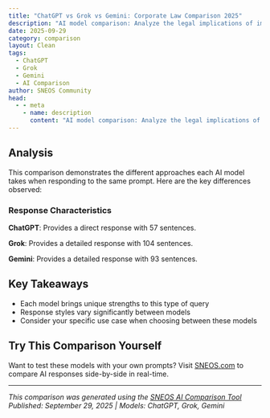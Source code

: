 ```yaml
---
title: "ChatGPT vs Grok vs Gemini: Corporate Law Comparison 2025"
description: "AI model comparison: Analyze the legal implications of implementing AI in hiring processes and draft compliance guideline..."
date: 2025-09-29
category: comparison
layout: Clean
tags:
  - ChatGPT
  - Grok
  - Gemini
  - AI Comparison
author: SNEOS Community
head:
  - - meta
    - name: description
      content: "AI model comparison: Analyze the legal implications of implementing AI in hiring processes and draft compliance guidelines..."
---
```


<ChatComparison
  title="ChatGPT vs Grok vs Gemini: Corporate Law Comparison 2025"
  prompt="Analyze the legal implications of implementing AI in hiring processes and draft compliance guidelines"
  :responses='{
    "ChatGPT": "{\n  \u0022id\u0022: \u0022chatcmpl-CL5WmsKNq4a68quU0nUMXIHYcXVCy\u0022,\n  \u0022object\u0022: \u0022chat.completion\u0022,\n  \u0022created\u0022: 1759142172,\n  \u0022model\u0022: \u0022gpt-4.1-mini-2025-04-14\u0022,\n  \u0022choices\u0022: [\n    {\n      \u0022index\u0022: 0,\n      \u0022message\u0022: {\n        \u0022role\u0022: \u0022assistant\u0022,\n        \u0022content\u0022: \u0022Certainly! Below is an analysis of the legal implications of implementing AI in hiring processes, followed by draft compliance guidelines to help ensure lawful and ethical use.\\n\\n---\\n\\n### Legal Implications of Implementing AI in Hiring Processes\\n\\n1. **Discrimination and Bias**\\n   - **Anti-Discrimination Laws**: AI systems may unintentionally perpetuate or exacerbate biases based on race, gender, age, disability, religion, or other protected characteristics.\\n   - **Laws**: Title VII of the Civil Rights Act (U.S.), the Equal Employment Opportunity (EEO) laws, the Equality Act 2010 (UK), and similar regulations prohibit discrimination in hiring.\\n   - **Implication**: Employers must ensure AI does not produce disparate impact or discriminate against protected groups.\\n\\n2. **Transparency and Explainability**\\n   - Applicants have a right to understand how decisions are made.\\n   - Some jurisdictions increasingly require transparency around automated decision-making.\\n   - Lack of transparency can lead to legal challenges.\\n\\n3. **Data Privacy**\\n   - AI hiring tools process personal and sensitive data.\\n   - Compliance with data protection laws like GDPR (EU), CCPA (California), and others is mandatory.\\n   - Applicants\u0027 consent, data minimization, and secure data handling are critical.\\n\\n4. **Fairness and Accountability**\\n   - Employers are responsible for decisions made or influenced by AI.\\n   - Vendors and AI providers must adhere to standards and employers must audit and monitor AI effectiveness.\\n\\n5. **Accessibility**\\n   - AI systems must accommodate individuals with disabilities in compliance with laws like the Americans with Disabilities Act (ADA).\\n\\n6. **Record-Keeping and Auditing**\\n   - Employers should maintain records of AI decision-making processes to demonstrate legality in case of audits or litigation.\\n\\n---\\n\\n### Draft Compliance Guidelines for Implementing AI in Hiring Processes\\n\\n#### 1. Conduct a Risk Assessment\\n- Evaluate potential biases and impacts on protected groups before deployment.\\n- Perform an Algorithmic Impact Assessment to identify risks.\\n\\n#### 2. Ensure Transparency and Communication\\n- Inform candidates when AI is used in recruitment.\\n- Provide explanations on how AI influences hiring decisions when requested.\\n\\n#### 3. Data Privacy Compliance\\n- Obtain explicit consent for processing personal data.\\n- Follow principles of data minimization and purpose limitation.\\n- Ensure secure storage, handling, and timely deletion of data in accordance with applicable laws.\\n\\n#### 4. Prevent and Mitigate Bias\\n- Use diverse and representative datasets for training AI models.\\n- Regularly test and audit AI tools for disparate impact or bias.\\n- Implement corrective measures where bias is detected.\\n\\n#### 5. Maintain Human Oversight\\n- Integrate human review in the final hiring decisions.\\n- Avoid sole reliance on AI for adverse decisions like rejection.\\n\\n#### 6. Accessibility and Accommodation\\n- Ensure AI tools are accessible to all candidates, including those with disabilities.\\n- Provide alternative evaluation methods when needed.\\n\\n#### 7. Vendor and Third-Party Management\\n- Vet AI providers for compliance with legal and ethical standards.\\n- Include contractual obligations about data protection, bias mitigation, and transparency.\\n\\n#### 8. Record-Keeping and Documentation\\n- Document the AI system\u2019s design, data sources, decision logic, and updates.\\n- Keep records of candidate interactions with AI for audit and dispute resolution purposes.\\n\\n#### 9. Training and Awareness\\n- Train HR personnel and recruitment teams on the ethical use of AI.\\n- Stay updated on evolving regulations and industry best practices.\\n\\n---\\n\\n### Conclusion\\n\\nImplementing AI in hiring offers efficiency benefits but carries significant legal risks. Organizations must proactively manage these risks through thorough assessments, transparent practices, bias mitigation, robust data privacy safeguards, and ongoing oversight to ensure compliance with legal standards and uphold fair hiring practices.\\n\\n---\\n\\nIf you need, I can also help tailor these guidelines to specific jurisdictions or include sample policy wording.\u0022,\n        \u0022refusal\u0022: null,\n        \u0022annotations\u0022: []\n      },\n      \u0022logprobs\u0022: null,\n      \u0022finish_reason\u0022: \u0022stop\u0022\n    }\n  ],\n  \u0022usage\u0022: {\n    \u0022prompt_tokens\u0022: 31,\n    \u0022completion_tokens\u0022: 772,\n    \u0022total_tokens\u0022: 803,\n    \u0022prompt_tokens_details\u0022: {\n      \u0022cached_tokens\u0022: 0,\n      \u0022audio_tokens\u0022: 0\n    },\n    \u0022completion_tokens_details\u0022: {\n      \u0022reasoning_tokens\u0022: 0,\n      \u0022audio_tokens\u0022: 0,\n      \u0022accepted_prediction_tokens\u0022: 0,\n      \u0022rejected_prediction_tokens\u0022: 0\n    }\n  },\n  \u0022service_tier\u0022: \u0022default\u0022,\n  \u0022system_fingerprint\u0022: \u0022fp_6d7dcc9a98\u0022\n}\n",
    "Grok": "{\u0022id\u0022:\u0022c7586459-fc7e-4ca0-a96f-110e6d8f6be3_sidecar\u0022,\u0022object\u0022:\u0022chat.completion\u0022,\u0022created\u0022:1759142172,\u0022model\u0022:\u0022grok-3\u0022,\u0022choices\u0022:[{\u0022index\u0022:0,\u0022message\u0022:{\u0022role\u0022:\u0022assistant\u0022,\u0022content\u0022:\u0022The use of Artificial Intelligence (AI) in hiring processes has become increasingly prevalent as organizations seek to streamline recruitment, reduce bias, and improve efficiency. However, implementing AI in hiring raises significant legal implications, particularly concerning discrimination, data privacy, transparency, and compliance with labor laws. This analysis explores these legal concerns in detail and provides a draft of compliance guidelines to mitigate risks and ensure responsible use of AI in hiring.\\n\\n---\\n\\n### **Legal Implications of AI in Hiring Processes**\\n\\n#### 1. **Discrimination and Bias (Equal Employment Opportunity Laws)**\\n   - **Legal Framework**: Under laws such as Title VII of the Civil Rights Act of 1964 (in the U.S.), the Equal Employment Opportunity Commission (EEOC) guidelines, and similar anti-discrimination laws in other jurisdictions (e.g., EU Equality Directives), employers are prohibited from discriminating based on protected characteristics such as race, gender, age, disability, religion, or national origin.\\n   - **Risk with AI**: AI systems can unintentionally perpetuate or amplify biases present in training data. For example, if historical hiring data reflects past discriminatory practices (e.g., favoring male candidates for certain roles), the AI may replicate these patterns, leading to disparate impact claims.\\n   - **Case Example**: In 2018, Amazon scrapped an AI recruiting tool after discovering it was biased against women for technical roles due to training data skewed toward male-dominated hiring histories.\\n   - **Implication**: Employers using AI may be held liable for discriminatory outcomes, even if the bias was unintentional, under theories of disparate impact or disparate treatment.\\n\\n#### 2. **Data Privacy and Protection**\\n   - **Legal Framework**: Regulations like the General Data Protection Regulation (GDPR) in the EU, the California Consumer Privacy Act (CCPA), and other data protection laws impose strict requirements on how personal data is collected, processed, and stored.\\n   - **Risk with AI**: AI hiring tools often process sensitive personal information (e.g., resumes, social media data, or biometric data for video interviews). Failure to obtain consent, secure data, or limit its use can violate privacy laws.\\n   - **Implication**: Non-compliance may result in hefty fines (e.g., GDPR fines up to 4% of annual global revenue), lawsuits, and reputational damage. Additionally, candidates may have rights to access, correct, or delete their data, which AI systems must accommodate.\\n\\n#### 3. **Transparency and Explainability**\\n   - **Legal Framework**: Laws such as the Illinois Artificial Intelligence Video Interview Act (AIVIA) require employers to notify candidates when AI is used in hiring and provide explanations of how it works. Similarly, GDPR mandates transparency in automated decision-making processes.\\n   - **Risk with AI**: Many AI systems operate as \\\u0022black boxes,\\\u0022 making it difficult to explain how decisions (e.g., candidate rejection) are made. Lack of transparency can undermine trust and violate legal requirements.\\n   - **Implication**: Failure to provide clear explanations or obtain consent for AI use can result in legal challenges and penalties.\\n\\n#### 4. **Compliance with Labor Laws**\\n   - **Legal Framework**: Labor laws, including the Fair Labor Standards Act (FLSA) and country-specific regulations, govern hiring practices, including candidate evaluation and job advertising.\\n   - **Risk with AI**: AI tools may inadvertently violate laws by, for example, excluding qualified candidates based on arbitrary or irrelevant criteria or failing to accommodate disabilities during automated assessments.\\n   - **Implication**: Non-compliance can lead to lawsuits, regulatory investigations, and penalties.\\n\\n#### 5. **Emerging Legislation on AI Use**\\n   - **Legal Framework**: Governments are increasingly introducing AI-specific regulations. For instance, New York City\u2019s Local Law 144 (effective January 2023) requires employers to conduct bias audits of AI hiring tools and publicly disclose results. The EU\u2019s proposed AI Act categorizes AI in hiring as \u201Chigh-risk,\u201D imposing stringent requirements.\\n   - **Implication**: Organizations must stay updated on evolving laws to avoid non-compliance as AI regulation becomes more defined.\\n\\n---\\n\\n### **Draft Compliance Guidelines for Implementing AI in Hiring Processes**\\n\\n#### **Objective**\\nTo ensure the ethical, legal, and responsible use of AI in hiring processes while minimizing risks of discrimination, privacy violations, and non-compliance with applicable laws.\\n\\n#### **Scope**\\nThese guidelines apply to all employees, contractors, and third-party vendors involved in the development, deployment, and management of AI tools used for recruitment, screening, interviewing, and candidate evaluation.\\n\\n#### **Guidelines**\\n\\n1. **Bias Mitigation and Fairness**\\n   - **Conduct Regular Bias Audits**: Perform independent audits of AI tools before deployment and at least annually to identify and address potential biases in algorithms and training data. Audits should assess outcomes for disparate impact across protected groups (e.g., race, gender, age).\\n   - **Use Representative Data**: Train AI models on diverse and representative datasets to avoid replicating historical biases. Regularly update training data to reflect current workforce demographics.\\n   - **Adopt Fairness Metrics**: Implement fairness-aware algorithms and metrics (e.g., equal opportunity, demographic parity) to evaluate AI decision-making outcomes.\\n   - **Human Oversight**: Ensure human recruiters or compliance officers review AI recommendations, especially for final hiring decisions, to prevent over-reliance on potentially biased outputs.\\n   - **Compliance with EEOC Guidelines**: Align AI practices with EEOC\u2019s Uniform Guidelines on Employee Selection Procedures, ensuring that AI tools are validated as job-related and consistent with business necessity.\\n\\n2. **Data Privacy and Security**\\n   - **Obtain Informed Consent**: Clearly inform candidates that AI will be used in the hiring process, detailing what data will be collected, how it will be used, and their rights (e.g., under GDPR or CCPA). Provide an opt-out option where feasible.\\n   - **Minimize Data Collection**: Collect only data necessary for hiring decisions and avoid processing irrelevant or sensitive information (e.g., unrelated social media activity).\\n   - **Secure Data**: Implement robust encryption, access controls, and data storage practices to protect candidate information. Comply with data retention policies, deleting data after the hiring process or as required by law.\\n   - **Vendor Accountability**: If using third-party AI tools, ensure vendors comply with privacy laws through contractual agreements, including data protection clauses and regular compliance checks.\\n\\n3. **Transparency and Explainability**\\n   - **Notify Candidates**: Disclose the use of AI tools in the hiring process, including the purpose of the AI and the general criteria used for evaluation, in compliance with laws like Illinois AIVIA.\\n   - **Provide Explanations**: Offer candidates a clear explanation of AI-driven decisions (e.g., rejection) upon request, avoiding overly technical jargon. If full transparency is not possible due to proprietary concerns, provide a simplified summary.\\n   - **Document AI Processes**: Maintain detailed records of AI system design, training data, and decision-making logic to facilitate transparency and accountability during audits or legal inquiries.\\n\\n4. **Accessibility and Accommodations**\\n   - **Ensure Inclusivity**: Design AI tools to accommodate candidates with disabilities, ensuring compliance with the Americans with Disabilities Act (ADA) or similar laws. For example, provide alternatives to video-based AI interviews for visually impaired candidates.\\n   - **Test for Accessibility**: Regularly test AI interfaces (e.g., application platforms) for compatibility with assistive technologies and adherence to accessibility standards (e.g., WCAG).\\n\\n5. **Legal Compliance and Monitoring**\\n   - **Stay Updated on Legislation**: Monitor and adapt to evolving laws and regulations regarding AI in hiring, such as NYC Local Law 144, the EU AI Act, and other jurisdiction-specific rules.\\n   - **Conduct Risk Assessments**: Before deploying AI tools, perform legal and ethical risk assessments to identify potential compliance gaps and address them proactively.\\n   - **Train Staff**: Provide training for HR personnel and recruiters on legal risks, ethical considerations, and proper use of AI tools in hiring.\\n   - **Engage Legal Counsel**: Consult with legal experts to ensure AI practices align with anti-discrimination, privacy, and labor laws in all operating jurisdictions.\\n\\n6. **Accountability and Redress Mechanisms**\\n   - **Establish Grievance Processes**: Create a clear mechanism for candidates to raise concerns or appeal AI-driven decisions, ensuring timely responses and corrective actions.\\n   - **Assign Accountability**: Designate a responsible officer or team (e.g., Chief Ethics Officer or HR Compliance Lead) to oversee AI implementation and handle legal or ethical issues.\\n   - **Public Reporting**: Where required (e.g., under NYC Local Law 144), publish transparency reports or bias audit results to demonstrate compliance and build trust.\\n\\n#### **Implementation and Review**\\n- **Effective Date**: These guidelines shall be effective immediately upon adoption.\\n- **Periodic Review**: Review and update guidelines at least annually or in response to new legislation, technological advancements, or identified compliance issues.\\n- **Audits and Enforcement**: Conduct internal audits to ensure adherence to guidelines, with non-compliance resulting in corrective actions, including retraining or tool reevaluation.\\n\\n---\\n\\n### **Conclusion**\\nImplementing AI in hiring processes offers significant benefits but comes with substantial legal risks, including discrimination, privacy violations, and regulatory non-compliance. Organizations must adopt a proactive approach by conducting bias audits, ensuring transparency, securing data, and staying abreast of emerging laws. The provided compliance guidelines offer a framework to mitigate these risks, align with legal standards, and promote fair and ethical hiring practices. By following these guidelines, organizations can harness AI\u2019s potential while minimizing legal exposure and fostering trust among candidates and stakeholders. \\n\\nFor further customization or jurisdiction-specific compliance, consultation with legal counsel is recommended.\u0022,\u0022tool_calls\u0022:null,\u0022refusal\u0022:null},\u0022logprobs\u0022:null,\u0022finish_reason\u0022:\u0022stop\u0022,\u0022stop_reason\u0022:null}],\u0022usage\u0022:{\u0022prompt_tokens\u0022:20,\u0022total_tokens\u0022:1950,\u0022audio_prompt_tokens\u0022:0,\u0022completion_tokens\u0022:1930,\u0022prompt_tokens_details\u0022:{\u0022text_tokens\u0022:20,\u0022audio_tokens\u0022:0,\u0022image_tokens\u0022:0,\u0022cached_tokens\u0022:0},\u0022completion_tokens_details\u0022:{\u0022reasoning_tokens\u0022:0,\u0022audio_tokens\u0022:0,\u0022accepted_prediction_tokens\u0022:0,\u0022rejected_prediction_tokens\u0022:0},\u0022num_sources_used\u0022:0}}",
    "Gemini": "{\n  \u0022candidates\u0022: [\n    {\n      \u0022content\u0022: {\n        \u0022parts\u0022: [\n          {\n            \u0022text\u0022: \u0022## Legal Implications of Implementing AI in Hiring Processes and Compliance Guidelines\\n\\nThe use of AI in hiring is rapidly increasing, offering potential benefits like increased efficiency, reduced bias, and wider candidate reach. However, it also introduces significant legal risks related to discrimination, data privacy, and lack of transparency.  Failing to address these risks can lead to lawsuits, reputational damage, and regulatory scrutiny.\\n\\n**I. Legal Implications of AI in Hiring:**\\n\\n*   **Discrimination (Title VII of the Civil Rights Act of 1964 and related laws):**\\n    *   **Disparate Impact:**  Even if unintentionally, AI algorithms can perpetuate or amplify existing societal biases, leading to discriminatory outcomes against protected groups (race, color, religion, sex, national origin, age, disability).  This happens when the algorithm is trained on biased data, uses biased features, or is inherently biased in its design.\\n        *   **Example:** An AI tool trained primarily on resumes of male software engineers may unfairly rank female candidates lower, even if they are equally qualified.\\n    *   **Disparate Treatment:** AI can be used to intentionally discriminate against certain groups, though this is less common in automated systems.  However, if the design or application of the AI system reflects discriminatory intent, it will be a violation.\\n        *   **Example:** An AI tool programmed to automatically reject candidates with names associated with a particular ethnicity.\\n    *   **Lack of Explainability:**  The \\\u0022black box\\\u0022 nature of some AI algorithms makes it difficult to understand why a candidate was rejected, hindering the ability to prove or disprove discrimination.\\n*   **Americans with Disabilities Act (ADA):**\\n    *   **Failure to Provide Reasonable Accommodation:** AI tools may not be accessible to candidates with disabilities, or the process may not allow for reasonable accommodations. For example, a video interview AI may not provide captioning for hearing impaired candidates.\\n    *   **Use of Impermissible Medical Examinations:**  Some AI tools may attempt to analyze voice, facial expressions, or text to assess personality traits or health conditions, which could be considered unlawful medical examinations under the ADA, particularly if they are used to screen out candidates with disabilities.\\n*   **Age Discrimination in Employment Act (ADEA):**\\n    *   **Bias Against Older Workers:** AI algorithms can be biased against older workers by prioritizing traits associated with younger candidates (e.g., \\\u0022digital natives,\\\u0022 \\\u0022innovative spirit\\\u0022) or by penalizing gaps in employment history.\\n*   **Fair Credit Reporting Act (FCRA):**\\n    *   **Adverse Action Notices:**  If AI-driven background checks are used and result in adverse action (e.g., rejection, withdrawal of offer), employers must comply with FCRA requirements, including providing notice to the candidate, a copy of the report, and an opportunity to dispute inaccuracies.\\n*   **Data Privacy Laws (e.g., GDPR, CCPA, state privacy laws):**\\n    *   **Data Collection and Use:** AI hiring tools often collect and process vast amounts of personal data, raising concerns about data security, purpose limitation, data minimization, and data retention.  Compliance with GDPR, CCPA, and other relevant privacy laws is crucial.  This includes obtaining explicit consent for data collection in some jurisdictions.\\n    *   **Data Accuracy:** Ensuring the accuracy and reliability of data used to train and operate AI algorithms is essential to avoid unfair or discriminatory outcomes.\\n    *   **Transparency:** Candidates have a right to know how their data is being used and to access, correct, or delete their data in certain circumstances.\\n*   **State and Local Laws:**  Many states and cities have laws prohibiting discrimination based on factors not protected under federal law, such as sexual orientation, gender identity, or marital status.  AI hiring tools must be compliant with these laws.  Some localities are starting to regulate AI in employment directly.\\n*   **Contract Law:**  Clear and unambiguous contracts with AI vendors are essential, specifying roles and responsibilities, data ownership, compliance with applicable laws, and liability for any legal violations.\\n*   **Negligence:**  If an employer uses an AI tool negligently and that negligence results in harm to a candidate, the employer may be liable for negligence.  This could include failing to properly vet the AI tool, failing to monitor its performance, or failing to address known biases.\\n\\n**II. Compliance Guidelines for Implementing AI in Hiring:**\\n\\nTo mitigate legal risks and promote fair and ethical AI hiring practices, employers should adopt the following guidelines:\\n\\n1.  **Due Diligence and Vendor Selection:**\\n\\n    *   **Thoroughly Vet AI Vendors:** Evaluate vendors\u0027 commitment to fairness, transparency, and compliance with relevant laws.  Request detailed information about the algorithm, training data, and testing procedures.\\n    *   **Assess Algorithmic Bias:**  Ask vendors to provide evidence of bias mitigation techniques and conduct independent audits to identify and address potential biases in the AI tool.\\n    *   **Contractual Protections:** Include provisions in vendor contracts that address data security, compliance with privacy laws, indemnification for legal violations, and audit rights.\\n\\n2.  **Data Governance and Management:**\\n\\n    *   **Data Minimization:** Collect only the data that is necessary for legitimate hiring purposes.\\n    *   **Data Accuracy and Integrity:** Ensure that the data used to train and operate the AI algorithm is accurate, complete, and up-to-date.  Regularly review and update data to address potential biases.\\n    *   **Data Security:** Implement robust data security measures to protect candidate data from unauthorized access, use, or disclosure.\\n    *   **Data Retention Policies:** Establish clear data retention policies that comply with applicable laws and regulations.  Delete candidate data when it is no longer needed.\\n    *   **Transparency and Consent:**  Inform candidates about the data being collected, how it will be used, and their rights to access, correct, or delete their data.  Obtain explicit consent for data collection where required by law (e.g., GDPR).\\n\\n3.  **Algorithm Transparency and Explainability:**\\n\\n    *   **Understand the Algorithm:**  Strive to understand how the AI algorithm works and the factors that influence its decisions.  If the algorithm is a \\\u0022black box,\\\u0022 explore methods for increasing transparency and explainability.\\n    *   **Explainable AI (XAI) Techniques:** Use XAI techniques to understand why a candidate was rejected and to identify potential biases in the algorithm.\\n    *   **Provide Feedback:**  Provide candidates with feedback on their performance and the reasons for any adverse decisions.  This helps promote transparency and allows candidates to improve their skills.\\n\\n4.  **Human Oversight and Intervention:**\\n\\n    *   **Human in the Loop:**  Implement a \\\u0022human in the loop\\\u0022 approach, where human reviewers are involved in key decision-making processes.  This allows for human judgment and intervention to correct errors or biases in the AI algorithm.\\n    *   **Audit and Monitoring:**  Regularly audit and monitor the performance of the AI algorithm to identify and address potential biases or unintended consequences.\\n    *   **Appeals Process:**  Establish a clear appeals process for candidates who believe they have been unfairly treated by the AI algorithm.\\n    *   **Training and Awareness:**  Train hiring managers and HR professionals on the use of AI in hiring and the potential legal risks.\\n\\n5.  **Fairness and Bias Mitigation:**\\n\\n    *   **Bias Detection and Mitigation:** Use statistical techniques to detect and mitigate bias in the AI algorithm.  This may involve adjusting the algorithm, re-weighting features, or using different training data.\\n    *   **Protected Class Analysis:**  Analyze the impact of the AI algorithm on protected classes to ensure that it does not have a disparate impact.\\n    *   **Diversity and Inclusion Goals:**  Align the use of AI in hiring with the organization\u0027s diversity and inclusion goals.  Consider using AI to promote diversity by identifying and attracting candidates from underrepresented groups.\\n    *   **A/B Testing:**  Perform A/B testing on the AI hiring tool and traditional methods to ensure that the AI tool is actually improving the hiring process and not introducing new biases.\\n\\n6.  **Accessibility and Accommodation:**\\n\\n    *   **Ensure Accessibility:**  Ensure that the AI hiring process is accessible to candidates with disabilities, in compliance with the ADA. This includes providing reasonable accommodations, such as alternative formats for assessments, captioning for videos, and assistive technology.\\n    *   **Avoid Impermissible Medical Inquiries:**  Ensure that the AI tool does not make impermissible medical inquiries or request information about disabilities that are not job-related and consistent with business necessity.\\n\\n7.  **Compliance with FCRA:**\\n\\n    *   **Adverse Action Notices:** If the AI tool relies on data that could be considered a consumer report under the FCRA, ensure compliance with all FCRA requirements, including providing notice to the candidate, a copy of the report, and an opportunity to dispute inaccuracies if an adverse action is taken.\\n\\n8.  **Documentation and Recordkeeping:**\\n\\n    *   **Document All Decisions:**  Document all decisions related to the use of AI in hiring, including the rationale for selecting the AI tool, the data used to train the algorithm, the testing procedures, and the results of audits and monitoring.\\n    *   **Retain Records:**  Retain records for a sufficient period of time to comply with applicable laws and regulations.  Consult with legal counsel regarding record retention requirements.\\n    *   **Policy Updates:** Regularly review and update the AI hiring policies to reflect changes in the law, best practices, and the organization\u0027s experience with AI.\\n\\n**III.  Ongoing Monitoring and Evaluation:**\\n\\nThe implementation of AI in hiring is not a one-time event. Employers should continuously monitor and evaluate the performance of the AI tool, track its impact on diversity and inclusion, and update their policies and procedures as needed. This includes:\\n\\n*   **Regular Audits:** Conducting regular audits of the AI tool to identify and address potential biases or unintended consequences.\\n*   **Feedback Mechanisms:** Establishing feedback mechanisms to solicit input from candidates, hiring managers, and HR professionals.\\n*   **Staying Informed:** Staying informed about the latest legal developments and best practices related to AI in hiring.\\n\\n**Conclusion:**\\n\\nThe legal landscape surrounding AI in hiring is rapidly evolving. By implementing these compliance guidelines, employers can mitigate legal risks, promote fair and ethical AI practices, and build trust with candidates.  It\u0027s crucial to consult with legal counsel throughout the implementation process and to stay informed of new regulations and best practices. Proactive compliance is essential to harness the potential benefits of AI while safeguarding against legal and reputational harm.  The key is to remember that AI should augment, not replace, human judgment and oversight in the hiring process.\\n\u0022\n          }\n        ],\n        \u0022role\u0022: \u0022model\u0022\n      },\n      \u0022finishReason\u0022: \u0022STOP\u0022,\n      \u0022avgLogprobs\u0022: -0.39805348827776071\n    }\n  ],\n  \u0022usageMetadata\u0022: {\n    \u0022promptTokenCount\u0022: 14,\n    \u0022candidatesTokenCount\u0022: 2239,\n    \u0022totalTokenCount\u0022: 2253,\n    \u0022promptTokensDetails\u0022: [\n      {\n        \u0022modality\u0022: \u0022TEXT\u0022,\n        \u0022tokenCount\u0022: 14\n      }\n    ],\n    \u0022candidatesTokensDetails\u0022: [\n      {\n        \u0022modality\u0022: \u0022TEXT\u0022,\n        \u0022tokenCount\u0022: 2239\n      }\n    ]\n  },\n  \u0022modelVersion\u0022: \u0022gemini-2.0-flash\u0022,\n  \u0022responseId\u0022: \u0022HGHaaPWfG4ujkdUPuJDTWA\u0022\n}\n"
  }'
  published-date="10:37"
/>

## Analysis

This comparison demonstrates the different approaches each AI model takes when responding to the same prompt. Here are the key differences observed:

### Response Characteristics

**ChatGPT**: Provides a direct response with 57 sentences. 

**Grok**: Provides a detailed response with 104 sentences. 

**Gemini**: Provides a detailed response with 93 sentences. 

## Key Takeaways

- Each model brings unique strengths to this type of query
- Response styles vary significantly between models
- Consider your specific use case when choosing between these models

## Try This Comparison Yourself

Want to test these models with your own prompts? Visit [SNEOS.com](https://sneos.com) to compare AI responses side-by-side in real-time.

---

*This comparison was generated using the [SNEOS AI Comparison Tool](https://sneos.com)*
*Published: September 29, 2025 | Models: ChatGPT, Grok, Gemini*
